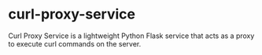 # curl-proxy-service
Curl Proxy Service is a lightweight Python Flask service that acts as a proxy to execute curl commands on the server.
